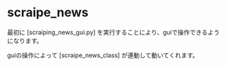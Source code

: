 # scraipe_news
最初に
[scraiping_news_gui.py]
を実行することにより、guiで操作できるようになります。

guiの操作によって
[scraipe_news_class]
が連動して動いてくれます。
